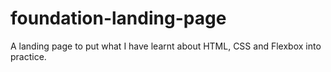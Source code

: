 # foundation-landing-page
A landing page to put what I have learnt about HTML, CSS and Flexbox into practice.
